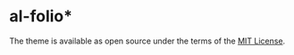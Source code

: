 # al-folio*
The theme is available as open source under the terms of the [MIT License](https://opensource.org/licenses/MIT).
